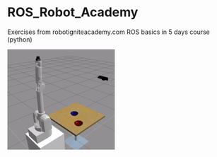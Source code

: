 # ROS_Robot_Academy
[](img/ria_logo.png)


Exercises from robotigniteacademy.com ROS basics in 5 days course (python)

![](img/basic_unit3_example1-1.gif)
